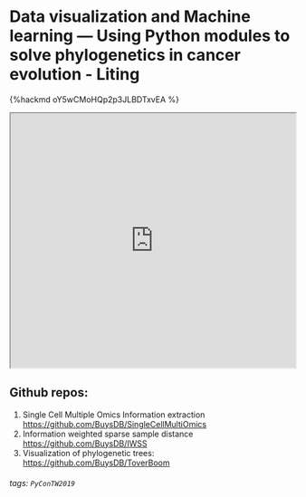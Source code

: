 # Data visualization and Machine learning — Using Python modules to solve phylogenetics in cancer evolution - Liting

{%hackmd oY5wCMoHQp2p3JLBDTxvEA %}

<iframe src="https://app.sli.do/event/mxi52yqr" height=450 width=100%></iframe>




## Github repos:

1. Single Cell Multiple Omics Information extraction
https://github.com/BuysDB/SingleCellMultiOmics
3. Information weighted sparse sample distance
https://github.com/BuysDB/IWSS
3. Visualization of phylogenetic trees:
https://github.com/BuysDB/ToverBoom


###### tags: `PyConTW2019`
